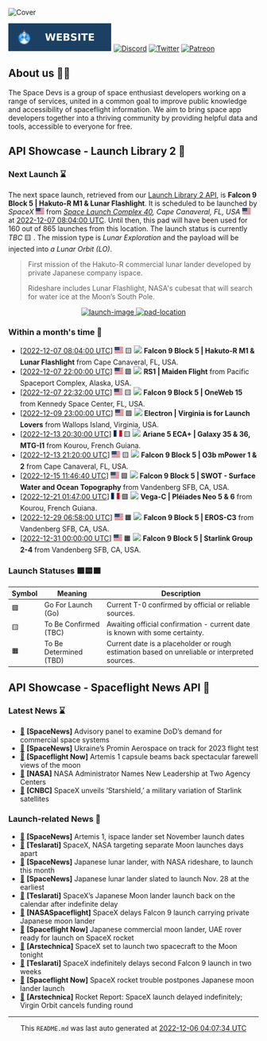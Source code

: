 ![Cover](https://raw.githubusercontent.com/TheSpaceDevs/Tutorials/main/assets/tsd_cover.png)


[![Website](https://raw.githubusercontent.com/TheSpaceDevs/Tutorials/e36b2c250ce7fcd4a801c1ed6cb1f9f9d031696b/assets/badge_tsd_website.svg)](https://thespacedevs.com/)
[![Discord](https://img.shields.io/badge/Discord-%237289DA.svg?style=for-the-badge&logo=discord&logoColor=white)](https://discord.gg/p7ntkNA)
[![Twitter](https://img.shields.io/badge/Twitter-%231DA1F2.svg?style=for-the-badge&logo=Twitter&logoColor=white)](https://twitter.com/TheSpaceDevs)
[![Patreon](https://img.shields.io/badge/Patreon-F96854?style=for-the-badge&logo=patreon&logoColor=white)](https://www.patreon.com/TheSpaceDevs)

## About us 🧑‍🚀
The Space Devs is a group of space enthusiast developers working on a range of
services, united in a common goal to improve public knowledge and accessibility
of spaceflight information. We aim to bring space app developers together into a
thriving community by providing helpful data and tools, accessible to everyone
for free.

## API Showcase - Launch Library 2 🚀

### Next Launch ⌛
The next space launch, retrieved from our
<a href="https://thespacedevs.com/llapi">Launch Library 2 API</a>, is
**Falcon 9 Block 5 | Hakuto-R M1 & Lunar Flashlight**. It is scheduled to be launched by *SpaceX*
<img width="17" src="https://raw.githubusercontent.com/lipis/flag-icons/main/flags/4x3/us.svg" />
from *<a href="https://en.wikipedia.org/wiki/Cape_Canaveral_Air_Force_Station_Space_Launch_Complex_40">Space Launch Complex 40</a>, Cape Canaveral, FL, USA*
<img width="17" src="https://raw.githubusercontent.com/lipis/flag-icons/main/flags/4x3/us.svg" />
at <a href="https://www.timeanddate.com/worldclock/fixedtime.html?iso=20221207T080400">2022-12-07 08:04:00 UTC</a>.  Until
then, this pad will have been used for 160
out of 865 launches from this location. The launch status is currently
*TBC* 🟨 . The mission type is
*Lunar Exploration* and the payload will be injected
into *a Lunar Orbit
(LO)*.
<br>
<blockquote>
  First mission of the Hakuto-R commercial lunar lander developed by private Japanese company ispace.

Rideshare includes Lunar Flashlight, NASA's cubesat that will search for water ice at the Moon’s South Pole.
</blockquote>

<p float="left" align="center">
  <a href="https://en.wikipedia.org/wiki/Falcon_9" >
    <img alt="launch-image" height="200" src="https://spacelaunchnow-prod-east.nyc3.digitaloceanspaces.com/media/launcher_images/falcon_9_block__image_20210506060831.jpg" />
  </a>
  <a href="http://maps.google.com/maps?q=28.56194122,-80.57735736" >
    <img alt="pad-location" height="200" src="https://spacelaunchnow-prod-east.nyc3.digitaloceanspaces.com/media/launch_images/location_12_20200803142519.jpg"  />
  </a>
</p>

### Within a month's time 📅
- \[<a href="https://www.timeanddate.com/worldclock/fixedtime.html?iso=20221207T080400">2022-12-07 08:04:00 UTC</a>\]  <img width="17" src="https://raw.githubusercontent.com/lipis/flag-icons/main/flags/4x3/us.svg" /> 🟨  <a href="https://www.google.com/calendar/render?action=TEMPLATE&text=Falcon 9 Block 5 | Hakuto-R M1 &amp; Lunar Flashlight&location=Cape Canaveral, FL, USA&dates=20221207T080400Z%2F20221207T080400Z"><img border="0" width="15" src="https://upload.wikimedia.org/wikipedia/commons/a/a5/Google_Calendar_icon_%282020%29.svg"></a> **Falcon 9 Block 5 | Hakuto-R M1 & Lunar Flashlight** from Cape Canaveral, FL, USA.
- \[<a href="https://www.timeanddate.com/worldclock/fixedtime.html?iso=20221207T220000">2022-12-07 22:00:00 UTC</a>\]  <img width="17" src="https://raw.githubusercontent.com/lipis/flag-icons/main/flags/4x3/us.svg" /> 🟩  <a href="https://www.google.com/calendar/render?action=TEMPLATE&text=RS1 | Maiden Flight&location=Pacific Spaceport Complex, Alaska, USA&dates=20221207T220000Z%2F20221208T013000Z"><img border="0" width="15" src="https://upload.wikimedia.org/wikipedia/commons/a/a5/Google_Calendar_icon_%282020%29.svg"></a> **RS1 | Maiden Flight** from Pacific Spaceport Complex, Alaska, USA.
- \[<a href="https://www.timeanddate.com/worldclock/fixedtime.html?iso=20221207T223200">2022-12-07 22:32:00 UTC</a>\]  <img width="17" src="https://raw.githubusercontent.com/lipis/flag-icons/main/flags/4x3/us.svg" /> 🟨  <a href="https://www.google.com/calendar/render?action=TEMPLATE&text=Falcon 9 Block 5 | OneWeb 15&location=Kennedy Space Center, FL, USA&dates=20221207T223200Z%2F20221207T223200Z"><img border="0" width="15" src="https://upload.wikimedia.org/wikipedia/commons/a/a5/Google_Calendar_icon_%282020%29.svg"></a> **Falcon 9 Block 5 | OneWeb 15** from Kennedy Space Center, FL, USA.
- \[<a href="https://www.timeanddate.com/worldclock/fixedtime.html?iso=20221209T230000">2022-12-09 23:00:00 UTC</a>\]  <img width="17" src="https://raw.githubusercontent.com/lipis/flag-icons/main/flags/4x3/us.svg" /> 🟩  <a href="https://www.google.com/calendar/render?action=TEMPLATE&text=Electron | Virginia is for Launch Lovers&location=Wallops Island, Virginia, USA&dates=20221209T230000Z%2F20221210T010000Z"><img border="0" width="15" src="https://upload.wikimedia.org/wikipedia/commons/a/a5/Google_Calendar_icon_%282020%29.svg"></a> **Electron | Virginia is for Launch Lovers** from Wallops Island, Virginia, USA.
- \[<a href="https://www.timeanddate.com/worldclock/fixedtime.html?iso=20221213T203000">2022-12-13 20:30:00 UTC</a>\]  <img width="17" src="https://raw.githubusercontent.com/lipis/flag-icons/main/flags/4x3/fr.svg" /> 🟨  <a href="https://www.google.com/calendar/render?action=TEMPLATE&text=Ariane 5 ECA+ | Galaxy 35 &amp; 36, MTG-I1&location=Kourou, French Guiana&dates=20221213T203000Z%2F20221213T203000Z"><img border="0" width="15" src="https://upload.wikimedia.org/wikipedia/commons/a/a5/Google_Calendar_icon_%282020%29.svg"></a> **Ariane 5 ECA+ | Galaxy 35 & 36, MTG-I1** from Kourou, French Guiana.
- \[<a href="https://www.timeanddate.com/worldclock/fixedtime.html?iso=20221213T212000">2022-12-13 21:20:00 UTC</a>\]  <img width="17" src="https://raw.githubusercontent.com/lipis/flag-icons/main/flags/4x3/us.svg" /> 🟨  <a href="https://www.google.com/calendar/render?action=TEMPLATE&text=Falcon 9 Block 5 | O3b mPower 1 &amp; 2&location=Cape Canaveral, FL, USA&dates=20221213T212000Z%2F20221213T212000Z"><img border="0" width="15" src="https://upload.wikimedia.org/wikipedia/commons/a/a5/Google_Calendar_icon_%282020%29.svg"></a> **Falcon 9 Block 5 | O3b mPower 1 & 2** from Cape Canaveral, FL, USA.
- \[<a href="https://www.timeanddate.com/worldclock/fixedtime.html?iso=20221215T114640">2022-12-15 11:46:40 UTC</a>\]  <img width="17" src="https://raw.githubusercontent.com/lipis/flag-icons/main/flags/4x3/us.svg" /> 🟩  <a href="https://www.google.com/calendar/render?action=TEMPLATE&text=Falcon 9 Block 5 | SWOT - Surface Water and Ocean Topography&location=Vandenberg SFB, CA, USA&dates=20221215T114640Z%2F20221215T114640Z"><img border="0" width="15" src="https://upload.wikimedia.org/wikipedia/commons/a/a5/Google_Calendar_icon_%282020%29.svg"></a> **Falcon 9 Block 5 | SWOT - Surface Water and Ocean Topography** from Vandenberg SFB, CA, USA.
- \[<a href="https://www.timeanddate.com/worldclock/fixedtime.html?iso=20221221T014700">2022-12-21 01:47:00 UTC</a>\]  <img width="17" src="https://raw.githubusercontent.com/lipis/flag-icons/main/flags/4x3/fr.svg" /> 🟩  <a href="https://www.google.com/calendar/render?action=TEMPLATE&text=Vega-C | Pléiades Neo 5 &amp; 6&location=Kourou, French Guiana&dates=20221221T014700Z%2F20221221T014700Z"><img border="0" width="15" src="https://upload.wikimedia.org/wikipedia/commons/a/a5/Google_Calendar_icon_%282020%29.svg"></a> **Vega-C | Pléiades Neo 5 & 6** from Kourou, French Guiana.
- \[<a href="https://www.timeanddate.com/worldclock/fixedtime.html?iso=20221229T065800">2022-12-29 06:58:00 UTC</a>\]  <img width="17" src="https://raw.githubusercontent.com/lipis/flag-icons/main/flags/4x3/us.svg" /> 🟧  <a href="https://www.google.com/calendar/render?action=TEMPLATE&text=Falcon 9 Block 5 | EROS-C3&location=Vandenberg SFB, CA, USA&dates=20221229T065800Z%2F20221229T065800Z"><img border="0" width="15" src="https://upload.wikimedia.org/wikipedia/commons/a/a5/Google_Calendar_icon_%282020%29.svg"></a> **Falcon 9 Block 5 | EROS-C3** from Vandenberg SFB, CA, USA.
- \[<a href="https://www.timeanddate.com/worldclock/fixedtime.html?iso=20221231T000000">2022-12-31 00:00:00 UTC</a>\]  <img width="17" src="https://raw.githubusercontent.com/lipis/flag-icons/main/flags/4x3/us.svg" /> 🟧  <a href="https://www.google.com/calendar/render?action=TEMPLATE&text=Falcon 9 Block 5 | Starlink Group 2-4&location=Vandenberg SFB, CA, USA&dates=20221231T000000Z%2F20221231T000000Z"><img border="0" width="15" src="https://upload.wikimedia.org/wikipedia/commons/a/a5/Google_Calendar_icon_%282020%29.svg"></a> **Falcon 9 Block 5 | Starlink Group 2-4** from Vandenberg SFB, CA, USA.


### Launch Statuses 🟩🟨🟧
<p align="center">
    <table class="tg">
    <thead>
      <tr>
        <th class="tg-0pky">Symbol</th>
        <th class="tg-0pky">Meaning</th>
        <th class="tg-0pky">Description</th>
      </tr>
    </thead>
    <tbody>
      <tr>
        <td class="tg-0pky">🟩</td>
        <td class="tg-0pky">Go For Launch (Go)</td>
        <td class="tg-0pky">Current T-0 confirmed by official or reliable sources.</td>
      </tr>
      <tr>
        <td class="tg-0pky">🟨</td>
        <td class="tg-0pky">To Be Confirmed (TBC)</td>
        <td class="tg-0pky">Awaiting official confirmation - current date is known with some certainty.</td>
      </tr>
      <tr>
        <td class="tg-0pky">🟧</td>
        <td class="tg-0pky">To Be Determined (TBD)</td>
        <td class="tg-0pky">Current date is a placeholder or rough estimation based on unreliable or interpreted sources.</td>
      </tr>
    </tbody>
    </table>
</p>

## API Showcase - Spaceflight News API 📰

### Latest News ⌛
- <a href="https://spacenews.com/advisory-panel-to-examine-dods-demand-for-commercial-space-systems/" >🔗</a> **[SpaceNews]** Advisory panel to examine DoD’s demand for commercial space systems
- <a href="https://spacenews.com/promin-perseveres/" >🔗</a> **[SpaceNews]** Ukraine’s Promin Aerospace on track for 2023 flight test
- <a href="https://spaceflightnow.com/2022/12/05/artemis-1-capsule-beams-back-spectacular-farewell-views-of-the-moon/" >🔗</a> **[Spaceflight Now]** Artemis 1 capsule beams back spectacular farewell views of the moon
- <a href="http://www.nasa.gov/press-release/nasa-administrator-names-new-leadership-at-two-agency-centers" >🔗</a> **[NASA]** NASA Administrator Names New Leadership at Two Agency Centers
- <a href="https://www.cnbc.com/2022/12/05/spacex-unveils-starshield-a-military-variation-of-starlink-satellites.html" >🔗</a> **[CNBC]** SpaceX unveils ‘Starshield,’ a military variation of Starlink satellites


### Launch-related News 🚀

- <a href="https://spacenews.com/artemis-1-ispace-lander-set-november-launch-dates/" >🔗</a> **[SpaceNews]** Artemis 1, ispace lander set November launch dates
- <a href="https://www.teslarati.com/spacex-nasa-two-moon-launches-days-apart/" >🔗</a> **[Teslarati]** SpaceX, NASA targeting separate Moon launches days apart
- <a href="https://spacenews.com/japanese-lunar-lander-with-nasa-rideshare-to-launch-this-month/" >🔗</a> **[SpaceNews]** Japanese lunar lander, with NASA rideshare, to launch this month
- <a href="https://spacenews.com/japanese-lunar-lander-slated-to-launch-nov-28-at-the-earliest/" >🔗</a> **[SpaceNews]** Japanese lunar lander slated to launch Nov. 28 at the earliest
- <a href="https://www.teslarati.com/spacex-ispace-japanese-moon-lander-nasa-cubesat-launch/" >🔗</a> **[Teslarati]** SpaceX’s Japanese Moon lander launch back on the calendar after indefinite delay
- <a href="https://www.nasaspaceflight.com/2022/11/hakuto-r-m1/" >🔗</a> **[NASASpaceflight]** SpaceX delays Falcon 9 launch carrying private Japanese moon lander
- <a href="https://spaceflightnow.com/2022/11/29/japanese-commercial-moon-lander-uae-rover-ready-for-launch-on-spacex-rocket/" >🔗</a> **[Spaceflight Now]** Japanese commercial moon lander, UAE rover ready for launch on SpaceX rocket
- <a href="https://arstechnica.com/science/2022/11/spacex-set-to-launch-two-spacecraft-to-the-moon-tonight/" >🔗</a> **[Arstechnica]** SpaceX set to launch two spacecraft to the Moon tonight
- <a href="https://www.teslarati.com/spacex-second-indefinite-falcon-9-launch-delay-two-weeks/" >🔗</a> **[Teslarati]** SpaceX indefinitely delays second Falcon 9 launch in two weeks
- <a href="https://spaceflightnow.com/2022/11/30/spacex-rocket-trouble-postpones-japanese-moon-lander-launch/" >🔗</a> **[Spaceflight Now]** SpaceX rocket trouble postpones Japanese moon lander launch
- <a href="https://arstechnica.com/science/2022/12/rocket-report-sls-gets-an-excellent-report-card-canadian-companys-sexbomb/" >🔗</a> **[Arstechnica]** Rocket Report: SpaceX launch delayed indefinitely; Virgin Orbit cancels funding round


<hr>
  <div align="center">
  This <code>README.md</code> was last auto generated at <a href="https://www.timeanddate.com/worldclock/fixedtime.html?iso=20221206T040734">2022-12-06 04:07:34 UTC</a>
  <br>
  <!-- <a href="https://medium.com/@g.h.garrett" target="_blank">Learn to add space launches to your profile here!</a> -->
</div>